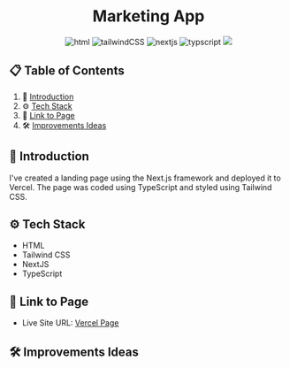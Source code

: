 <div align="center">
<h1>Marketing App</h1>

<img src="https://img.shields.io/badge/html5-%23E34F26.svg?style=for-the-badge&logo=html5&logoColor=white" alt="html">
<img src="https://img.shields.io/badge/tailwindcss-%2338B2AC.svg?style=for-the-badge&logo=tailwind-css&logoColor=white" alt="tailwindCSS">
<img src ="https://img.shields.io/badge/Next-black?style=for-the-badge&logo=next.js&logoColor=white" alt="nextjs">
<img src ="https://img.shields.io/badge/typescript-%23007ACC.svg?style=for-the-badge&logo=typescript&logoColor=white" alt="typscript">

<img src="./public/video.gif">
</div>

## 📋 <a name="table">Table of Contents</a>

1. 🤖 [Introduction](#introduction)
2. ⚙️ [Tech Stack](#tech-stack)
3. 🔋 [Link to Page](#link-page)
4. 🛠️ [Improvements Ideas](#improvements)

## <a name="introduction">🤖 Introduction</a>

I've created a landing page using the Next.js framework and deployed it to Vercel. The page was coded using TypeScript and styled using Tailwind CSS.

## <a name="tech-stack">⚙️ Tech Stack</a>

- HTML
- Tailwind CSS
- NextJS
- TypeScript

## <a name="link-page">🔋 Link to Page</a>

- Live Site URL: [Vercel Page](https://marketing-app-wine.vercel.app/)

## <a name="improvements">🛠️ Improvements Ideas</a>
